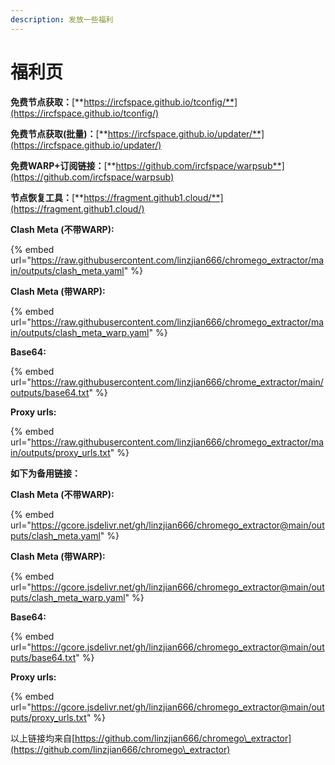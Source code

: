 ```yaml
---
description: 发放一些福利
---
```


# 福利页

**免费节点获取：**[**https://ircfspace.github.io/tconfig/**](https://ircfspace.github.io/tconfig/)

**免费节点获取(批量)：**[**https://ircfspace.github.io/updater/**](https://ircfspace.github.io/updater/)

**免费WARP+订阅链接：**[**https://github.com/ircfspace/warpsub**](https://github.com/ircfspace/warpsub)

**节点恢复工具：**[**https://fragment.github1.cloud/**](https://fragment.github1.cloud/)

**Clash Meta (不带WARP):**

{% embed url="https://raw.githubusercontent.com/linzjian666/chromego_extractor/main/outputs/clash_meta.yaml" %}

**Clash Meta (带WARP):**

{% embed url="https://raw.githubusercontent.com/linzjian666/chromego_extractor/main/outputs/clash_meta_warp.yaml" %}

**Base64:**

{% embed url="https://raw.githubusercontent.com/linzjian666/chrome_extractor/main/outputs/base64.txt" %}

**Proxy urls:**

{% embed url="https://raw.githubusercontent.com/linzjian666/chromego_extractor/main/outputs/proxy_urls.txt" %}

**如下为备用链接：**

**Clash Meta (不带WARP):**

{% embed url="https://gcore.jsdelivr.net/gh/linzjian666/chromego_extractor@main/outputs/clash_meta.yaml" %}

**Clash Meta (带WARP):**

{% embed url="https://gcore.jsdelivr.net/gh/linzjian666/chromego_extractor@main/outputs/clash_meta_warp.yaml" %}

**Base64:**

{% embed url="https://gcore.jsdelivr.net/gh/linzjian666/chromego_extractor@main/outputs/base64.txt" %}

**Proxy urls:**

{% embed url="https://gcore.jsdelivr.net/gh/linzjian666/chromego_extractor@main/outputs/proxy_urls.txt" %}

以上链接均来自[https://github.com/linzjian666/chromego\_extractor](https://github.com/linzjian666/chromego\_extractor)
